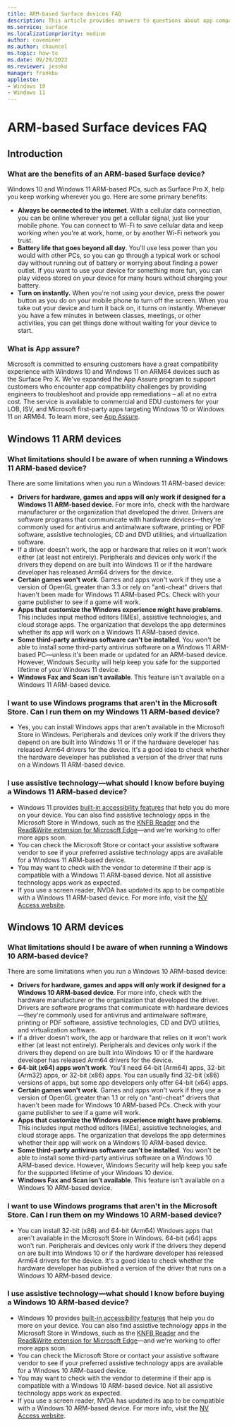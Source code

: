 ```yaml
---
title: ARM-based Surface devices FAQ
description: This article provides answers to questions about app compatibility and related issues for Surface Pro X ARM-based PCs.
ms.service: surface
ms.localizationpriority: medium
author: coveminer
ms.author: chauncel
ms.topic: how-to
ms.date: 09/29/2022
ms.reviewer: jessko
manager: frankbu
appliesto:
- Windows 10
- Windows 11
---
```

# ARM-based Surface devices FAQ

## Introduction

### What are the benefits of an ARM-based Surface device?

Windows 10 and Windows 11 ARM-based PCs, such as Surface Pro X, help you keep working wherever you go. Here are some primary benefits:

- **Always be connected to the internet**. With a cellular data connection, you can be online wherever you get a cellular signal, just like your mobile phone. You can connect to Wi-Fi to save cellular data and keep working when you're at work, home, or by another Wi-Fi network you trust.
- **Battery life that goes beyond all day**. You'll use less power than you would with other PCs, so you can go through a typical work or school day without running out of battery or worrying about finding a power outlet. If you want to use your device for something more fun, you can play videos stored on your device for many hours without charging your battery.
- **Turn on instantly.** When you're not using your device, press the power button as you do on your mobile phone to turn off the screen. When you take out your device and turn it back on, it turns on instantly. Whenever you have a few minutes in between classes, meetings, or other activities, you can get things done without waiting for your device to start.

### What is App assure?

Microsoft is committed to ensuring customers have a great compatibility experience with Windows 10 and Windows 11 on ARM64 devices such as the Surface Pro X. We've expanded the App Assure program to support customers who encounter app compatibility challenges by providing engineers to troubleshoot and provide app remediations – all at no extra cost. The service is available to commercial and EDU customers for your LOB, ISV, and Microsoft first-party apps targeting Windows 10 or Windows 11 on ARM64. To learn more, see [App Assure](https://www.microsoft.com/fasttrack/microsoft-365/app-assure).

## Windows 11 ARM devices

### What limitations should I be aware of when running a Windows 11 ARM-based device?

There are some limitations when you run a Windows 11 ARM-based device:

- **Drivers for hardware, games and apps will only work if designed for a Windows 11 ARM-based device**. For more info, check with the hardware manufacturer or the organization that developed the driver. Drivers are software programs that communicate with hardware devices—they're commonly used for antivirus and antimalware software, printing or PDF software, assistive technologies, CD and DVD utilities, and virtualization software.
- If a driver doesn't work, the app or hardware that relies on it won't work either (at least not entirely). Peripherals and devices only work if the drivers they depend on are built into Windows 11 or if the hardware developer has released Arm64 drivers for the device.
- **Certain games won't work**. Games and apps won't work if they use a version of OpenGL greater than 3.3 or rely on "anti-cheat" drivers that haven't been made for Windows 11 ARM-based PCs. Check with your game publisher to see if a game will work.
- **Apps that customize the Windows experience might have problems**. This includes input method editors (IMEs), assistive technologies, and cloud storage apps. The organization that develops the app determines whether its app will work on a Windows 11 ARM-based device.
- **Some third-party antivirus software can't be installed**. You won't be able to install some third-party antivirus software on a Windows 11 ARM-based PC—unless it's been made or updated for an ARM-based device. However, Windows Security will help keep you safe for the supported lifetime of your Windows 11 device.
- **Windows Fax and Scan isn't available**. This feature isn't available on a Windows 11 ARM-based device.

### I want to use Windows programs that aren't in the Microsoft Store. Can I run them on my Windows 11 ARM-based device?

- Yes, you can install Windows apps that aren't available in the Microsoft Store in Windows. Peripherals and devices only work if the drivers they depend on are built into Windows 11 or if the hardware developer has released Arm64 drivers for the device. It's a good idea to check whether the hardware developer has published a version of the driver that runs on a Windows 11 ARM-based device.

### I use assistive technology—what should I know before buying a Windows 11 ARM-based device?

- Windows 11 provides [built-in accessibility features](https://www.microsoft.com/Accessibility/windows) that help you do more on your device. You can also find assistive technology apps in the Microsoft Store in Windows, such as the [KNFB Reader](https://www.microsoft.com/store/p/knfb-reader/9nblggh6hqkk) and the [Read&Write extension for Microsoft Edge](https://microsoftedge.microsoft.com/addons/detail/readwrite-for-microsoft-/bjglhpoliipklkfjcahfefdlfpifcinb?hl)—and we're working to offer more apps soon.
- You can check the Microsoft Store or contact your assistive software vendor to see if your preferred assistive technology apps are available for a Windows 11 ARM-based device.
- You may want to check with the vendor to determine if their app is compatible with a Windows 11 ARM-based device. Not all assistive technology apps work as expected.
- If you use a screen reader, NVDA has updated its app to be compatible with a Windows 11 ARM-based device. For more info, visit the [NV Access website](https://go.microsoft.com/fwlink/?linkid=867679).

## Windows 10 ARM devices

### What limitations should I be aware of when running a Windows 10 ARM-based device?

There are some limitations when you run a Windows 10 ARM-based device:

- **Drivers for hardware, games and apps will only work if designed for a Windows 10 ARM-based device**. For more info, check with the hardware manufacturer or the organization that developed the driver. Drivers are software programs that communicate with hardware devices—they're commonly used for antivirus and antimalware software, printing or PDF software, assistive technologies, CD and DVD utilities, and virtualization software.
- If a driver doesn't work, the app or hardware that relies on it won't work either (at least not entirely). Peripherals and devices only work if the drivers they depend on are built into Windows 10 or if the hardware developer has released Arm64 drivers for the device.
- **64-bit (x64) apps won't work**. You'll need 64-bit (Arm64) apps, 32-bit (Arm32) apps, or 32-bit (x86) apps. You can usually find 32-bit (x86) versions of apps, but some app developers only offer 64-bit (x64) apps.
- **Certain games won't work**. Games and apps won't work if they use a version of OpenGL greater than 1.1 or rely on "anti-cheat" drivers that haven't been made for Windows 10 ARM-based PCs. Check with your game publisher to see if a game will work.
- **Apps that customize the Windows experience might have problems**. This includes input method editors (IMEs), assistive technologies, and cloud storage apps. The organization that develops the app determines whether their app will work on a Windows 10 ARM-based device.
- **Some third-party antivirus software can't be installed**. You won't be able to install some third-party antivirus software on a Windows 10 ARM-based device. However, Windows Security will help keep you safe for the supported lifetime of your Windows 10 device.
- **Windows Fax and Scan isn't available**. This feature isn't available on a Windows 10 ARM-based device.

### I want to use Windows programs that aren't in the Microsoft Store. Can I run them on my Windows 10 ARM-based device?

- You can install 32-bit (x86) and 64-bit (Arm64) Windows apps that aren't available in the Microsoft Store in Windows. 64-bit (x64) apps won't run. Peripherals and devices only work if the drivers they depend on are built into Windows 10 or if the hardware developer has released Arm64 drivers for the device. It's a good idea to check whether the hardware developer has published a version of the driver that runs on a Windows 10 ARM-based device.

### I use assistive technology—what should I know before buying a Windows 10 ARM-based device?

- Windows 10 provides [built-in accessibility features](https://www.microsoft.com/Accessibility/windows) that help you do more on your device. You can also find assistive technology apps in the Microsoft Store in Windows, such as the [KNFB Reader](https://www.microsoft.com/store/p/knfb-reader/9nblggh6hqkk) and the [Read&Write extension for Microsoft Edge](https://microsoftedge.microsoft.com/addons/detail/readwrite-for-microsoft-/bjglhpoliipklkfjcahfefdlfpifcinb?hl=en-US)—and we're working to offer more apps soon.
- You can check the Microsoft Store or contact your assistive software vendor to see if your preferred assistive technology apps are available for a Windows 10 ARM-based device.
- You may want to check with the vendor to determine if their app is compatible with a Windows 10 ARM-based device. Not all assistive technology apps work as expected.
- If you use a screen reader, NVDA has updated its app to be compatible with a Windows 10 ARM-based device. For more info, visit the [NV Access website](https://go.microsoft.com/fwlink/?linkid=867679).
